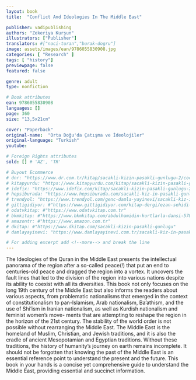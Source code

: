 ```yaml
---
layout: book
title:  "Conflict And Ideologies In The Middle East"

publisher: vadipublishing
authors: "Zekeriya Kurşun"
illustrators: ["Publisher"]
translators: #["naci-turan","burak-dogru"]
image: assets/images/ean/9786055830908.jpg
categories: [ "Research" ]
tags: [ "history"]
previewpage: false
featured: false

genre: adult
type: nonfiction

# Book attributes
ean: 9786055830908
languages: []
page: 360
size: "13,5x21cm"

cover: "Paperback"
original-name:  "Orta Doğu'da Çatışma ve İdeolojiler"
original-language: "Turkish"
youtube:

# Foreign Rights attributes
sold: [] # 'AZ', 'TR'

# Buyout Ecommerce
# dnr: "https://www.dr.com.tr/kitap/sacakli-kizin-pasakli-gunlugu-2/cocuk-ve-genclik/genclik-10-yas/roman-oyku/urunno=0001893059001"
# kitapyurdu: "https://www.kitapyurdu.com/kitap/sacakli-kizin-pasakli-gunlugu-2-/560122.html&filter_name=Sa%C3%A7akl%C4%B1+K%C4%B1z%27%C4%B1n+Pasakl%C4%B1+G%C3%BCnl%C3%BC%C4%9F%C3%BC+2"
# idefix: "https://www.idefix.com/kitap/sacakli-kizin-pasakli-gunlugu-2/cocuk-ve-genclik/genclik-10-yas/roman-oyku/urunno=0001893059001"
# hepsiburada: "https://www.hepsiburada.com/sacakli-kiz-in-pasakli-gunlugu-2-damla-yayinevi-p-HBV000012ER86"
# trendyol: "https://www.trendyol.com/genc-damla-yayinevi/sacakli-kiz-in-pasakli-gunlugu-2-p-54825777"
# gittigidiyor: #"https://www.gittigidiyor.com/kitap-dergi/ezan-sehidi-adnan-menderes_pdp_732728793"
# odatvkitap: #"https://www.odatvkitap.com.tr"
# bkmkitap: #"https://www.bkmkitap.com/abdulhamidin-kurtlarla-dansi-578226"
# amazontr: #"https://www.amazon.com.tr"
# dkitap: #"https://www.dkitap.com/sacakli-kizin-pasakli-gunlugu"
# damlayayinevi: "https://www.damlayayinevi.com.tr/sacakli-kiz-in-pasakli-gunlugu-2-bu-iste-bi-terslik-var"

# For adding excerpt add <!--more--> and break the line
---
```

The Ideologies of the Quran in the Middle East
presents the intellectual panorama of the region
after a so-called peace(!) that put an end to centuries-old peace and dragged the region into a
vortex. It uncovers the fault lines that led to the
division of the region into various nations despite
its ability to coexist with all its diversities. This book
not only focuses on the long 19th century of the
Middle East but also informs the readers about
various aspects, from problematic nationalisms
that emerged in the context of constitutionalism to
pan-Islamism, Arab nationalism, Ba’athism, and
the use of Shi’ism in Iranian nationalism, as well as
Kurdish nationalism and feminist women’s move-
ments that are attempting to reshape the region in
the horizon of the 21st century.
The stability of the world order is not possible
without rearranging the Middle East. The Middle East is the homeland of Muslim, Christian,
and Jewish traditions, and it is also the cradle of
ancient Mesopotamian and Egyptian traditions.
Without these traditions, the history of humanity’s
journey on earth remains incomplete. It should not
be forgotten that knowing the past of the Middle
East is an essential reference point to understand
the present and the future. This book in your hands
is a concise yet comprehensive guide to understand the Middle East, providing essential and
succinct information.
<!--more--> 

